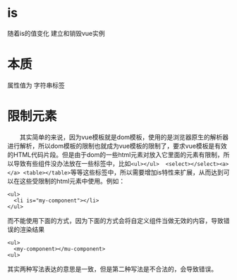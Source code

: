 # is

随着is的值变化 建立和销毁vue实例

# 本质

属性值为 字符串标签

# 限制元素

　　其实简单的来说，因为vue模板就是dom模板，使用的是浏览器原生的解析器进行解析，所以dom模板的限制也就成为vue模板的限制了，要求vue模板是有效的HTML代码片段。但是由于dom的一些html元素对放入它里面的元素有限制，所以导致有些组件没办法放在一些标签中，比如`<ul></ul>  <select></select><a></a> <table></table>`等等这些标签中，所以需要增加is特性来扩展，从而达到可以在这些受限制的html元素中使用。例如：
```
<ul>
  <li is="my-component"></li>
</ul>
```
而不能使用下面的方式，因为下面的方式会将自定义组件<my-component>当做无效的内容，导致错误的渲染结果
```
<ul>
  <my-component></mu-component>
<ul>

```
其实两种写法表达的意思是一致，但是第二种写法是不合法的，会导致错误。

